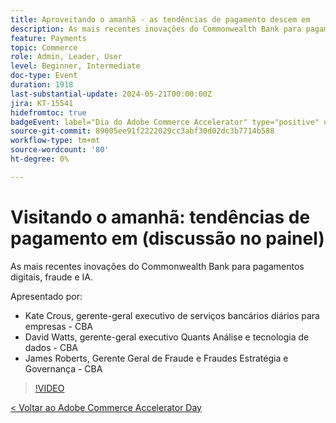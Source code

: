 ```yaml
---
title: Aproveitando o amanhã - as tendências de pagamento descem em
description: As mais recentes inovações do Commonwealth Bank para pagamentos digitais, fraude e IA.
feature: Payments
topic: Commerce
role: Admin, Leader, User
level: Beginner, Intermediate
doc-type: Event
duration: 1918
last-substantial-update: 2024-05-21T00:00:00Z
jira: KT-15541
hidefromtoc: true
badgeEvent: label="Dia do Adobe Commerce Accelerator" type="positive" url="https://experienceleague.adobe.com/en/docs/events/apac-commerce-recordings/2024/overview"
source-git-commit: 89005ee91f2222029cc3abf30d02dc3b7714b588
workflow-type: tm+mt
source-wordcount: '80'
ht-degree: 0%

---
```



# Visitando o amanhã: tendências de pagamento em (discussão no painel)

As mais recentes inovações do Commonwealth Bank para pagamentos digitais, fraude e IA.

Apresentado por:

+ Kate Crous, gerente-geral executivo de serviços bancários diários para empresas - CBA
+ David Watts, gerente-geral executivo Quants Análise e tecnologia de dados - CBA
+ James Roberts, Gerente Geral de Fraude e Fraudes Estratégia e Governança - CBA

>[!VIDEO](https://video.tv.adobe.com/v/3429268/?learn=on)

[&lt; Voltar ao Adobe Commerce Accelerator Day](./overview.md)